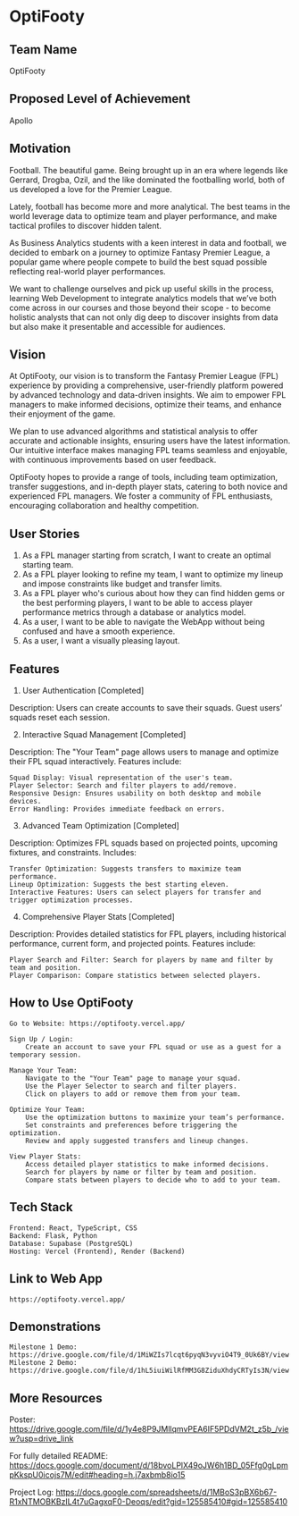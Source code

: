 # OptiFooty

## Team Name

OptiFooty

## Proposed Level of Achievement

Apollo

## Motivation

Football. The beautiful game. Being brought up in an era where legends like Gerrard, Drogba, Ozil, and the like dominated the footballing world, both of us developed a love for the Premier League.

Lately, football has become more and more analytical. The best teams in the world leverage data to optimize team and player performance, and make tactical profiles to discover hidden talent.

As Business Analytics students with a keen interest in data and football, we decided to embark on a journey to optimize Fantasy Premier League, a popular game where people compete to build the best squad possible reflecting real-world player performances.

We want to challenge ourselves and pick up useful skills in the process, learning Web Development to integrate analytics models that we’ve both come across in our courses and those beyond their scope - to become holistic analysts that can not only dig deep to discover insights from data but also make it presentable and accessible for audiences.

## Vision

At OptiFooty, our vision is to transform the Fantasy Premier League (FPL) experience by providing a comprehensive, user-friendly platform powered by advanced technology and data-driven insights. We aim to empower FPL managers to make informed decisions, optimize their teams, and enhance their enjoyment of the game.

We plan to use advanced algorithms and statistical analysis to offer accurate and actionable insights, ensuring users have the latest information. Our intuitive interface makes managing FPL teams seamless and enjoyable, with continuous improvements based on user feedback.

OptiFooty hopes to provide a range of tools, including team optimization, transfer suggestions, and in-depth player stats, catering to both novice and experienced FPL managers. We foster a community of FPL enthusiasts, encouraging collaboration and healthy competition.

## User Stories

1. As a FPL manager starting from scratch, I want to create an optimal starting team.
2. As a FPL player looking to refine my team, I want to optimize my lineup and impose constraints like budget and transfer limits.
3. As a FPL player who's curious about how they can find hidden gems or the best performing players, I want to be able to access player performance metrics through a database or analytics model.
4. As a user, I want to be able to navigate the WebApp without being confused and have a smooth experience.
5. As a user, I want a visually pleasing layout.

## Features

1. User Authentication [Completed]

Description:
Users can create accounts to save their squads. Guest users’ squads reset each session.

2. Interactive Squad Management [Completed]

Description:
The "Your Team" page allows users to manage and optimize their FPL squad interactively. Features include:

    Squad Display: Visual representation of the user's team.
    Player Selector: Search and filter players to add/remove.
    Responsive Design: Ensures usability on both desktop and mobile devices.
    Error Handling: Provides immediate feedback on errors.

3. Advanced Team Optimization [Completed]

Description:
Optimizes FPL squads based on projected points, upcoming fixtures, and constraints. Includes:

    Transfer Optimization: Suggests transfers to maximize team performance.
    Lineup Optimization: Suggests the best starting eleven.
    Interactive Features: Users can select players for transfer and trigger optimization processes.

4. Comprehensive Player Stats [Completed]

Description:
Provides detailed statistics for FPL players, including historical performance, current form, and projected points. Features include:

    Player Search and Filter: Search for players by name and filter by team and position.
    Player Comparison: Compare statistics between selected players.

## How to Use OptiFooty

    Go to Website: https://optifooty.vercel.app/

    Sign Up / Login:
        Create an account to save your FPL squad or use as a guest for a temporary session.

    Manage Your Team:
        Navigate to the "Your Team" page to manage your squad.
        Use the Player Selector to search and filter players.
        Click on players to add or remove them from your team.

    Optimize Your Team:
        Use the optimization buttons to maximize your team’s performance.
        Set constraints and preferences before triggering the optimization.
        Review and apply suggested transfers and lineup changes.

    View Player Stats:
        Access detailed player statistics to make informed decisions.
        Search for players by name or filter by team and position.
        Compare stats between players to decide who to add to your team.

## Tech Stack

    Frontend: React, TypeScript, CSS
    Backend: Flask, Python
    Database: Supabase (PostgreSQL)
    Hosting: Vercel (Frontend), Render (Backend)

## Link to Web App
    https://optifooty.vercel.app/

## Demonstrations

    Milestone 1 Demo: https://drive.google.com/file/d/1MiWZIs7lcqt6pyqN3vyviO4T9_0Uk6BY/view
    Milestone 2 Demo: https://drive.google.com/file/d/1hL5iuiWilRfMM3G8ZiduXhdyCRTyIs3N/view

## More Resources

Poster: https://drive.google.com/file/d/1y4e8P9JMllqmvPEA6IF5PDdVM2t_z5b_/view?usp=drive_link

For fully detailed README: https://docs.google.com/document/d/18bvoLPlX49oJW6h1BD_05Ffg0gLpmpKkspU0icojs7M/edit#heading=h.j7axbmb8io15

Project Log: https://docs.google.com/spreadsheets/d/1MBoS3pBX6b67-R1xNTMOBKBzlL4t7uGagxqF0-Deoqs/edit?gid=125585410#gid=125585410
